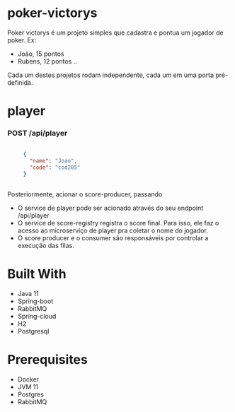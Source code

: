 # poker-victorys

Poker victorys é um projeto simples que cadastra e pontua um jogador de poker.
Ex:
- João, 15 pontos
- Rubens, 12 pontos ..


Cada um destes projetos rodam independente, cada um em uma porta pré-definida.

# player
### POST /api/player
```json 
    
     {
       "name": "Joao",
       "code": "cod205"
     }
 
```
Posteriormente, acionar o score-producer, passando 
- O service de player pode ser acionado através do seu endpoint /api/player
- O service de score-registry registra o score final. Para isso, ele faz o acesso ao microserviço de player pra coletar o nome do jogador.
- O score producer e o consumer são responsáveis por controlar a execução das filas.

# Built With
- Java 11
- Spring-boot
- RabbitMQ
- Spring-cloud 
- H2
- Postgresql

# Prerequisites
 - Docker
 - JVM 11 
 - Postgres
 - RabbitMQ
 

  
